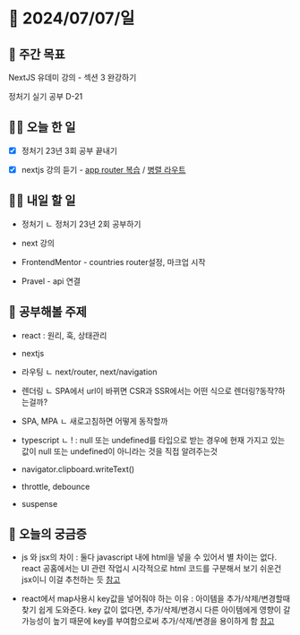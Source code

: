 # 📅 2024/07/07/일

## 🚀 주간 목표

NextJS 유데미 강의 - 섹션 3 완강하기

정처기 실기 공부 D-21

## 💪🏻 오늘 한 일

- [x] 정처기 23년 3회 공부 끝내기

- [x] nextjs 강의 듣기 - [app router 복습](https://github.com/sukyung6999/udemy-next/commit/cf1b57c8a94f9b70738008d7ef7bb0f2324dfa9f) / [병렬 라우트](https://www.notion.so/Day01-f1903eb52d634a8580af3a40cb84c0ca)

## 🫵🏻 내일 할 일

- 정처기
  ㄴ 정처기 23년 2회 공부하기

- next 강의

- FrontendMentor - countries router설정, 마크업 시작

- Pravel - api 연결

## 🔎 공부해볼 주제

- react : 원리, 훅, 상태관리

- nextjs

- 라우팅
  ㄴ next/router, next/navigation

- 렌더링
  ㄴ SPA에서 url이 바뀌면 CSR과 SSR에서는 어떤 식으로 렌더링?동작?하는걸까?

- SPA, MPA
  ㄴ 새로고침하면 어떻게 동작할까

- typescript
  ㄴ ! : null 또는 undefined를 타입으로 받는 경우에 현재 가지고 있는 값이 null 또는 undefined이 아니라는 것을 직접 알려주는것

- navigator.clipboard.writeText()

- throttle, debounce

- suspense

## 👀 오늘의 궁금증

- js 와 jsx의 차이
  : 둘다 javascript 내에 html을 넣을 수 있어서 별 차이는 없다. react 공홈에서는 UI 관련 작업시 시각적으로 html 코드를 구분해서 보기 쉬운건 jsx이니 이걸 추천하는 듯
  [참고](https://velog.io/@minkuk90/React-%EB%A6%AC%EC%95%A1%ED%8A%B8-.js-vs-.jsx-%EC%B0%A8%EC%9D%B4%EC%A0%90#-js-vs-jsx-%EB%85%BC%EC%9F%81)

- react에서 map사용시 key값을 넣어줘야 하는 이유
  : 아이템을 추가/삭제/변경할때 찾기 쉽게 도와준다. key 값이 없다면, 추가/삭제/변경시 다른 아이템에게 영향이 갈 가능성이 높기 때문에 key를 부여함으로써 추가/삭제/변경을 용이하게 함
  [참고](https://velog.io/@as5427072/React%EC%97%90%EC%84%9C-map-%EC%82%AC%EC%9A%A9-%EC%8B%9C%EC%97%90-key%EB%A5%BC-%EB%84%A3%EC%96%B4%EC%95%BC%ED%95%98%EB%8A%94%EC%9D%B4%EC%9C%A0)
